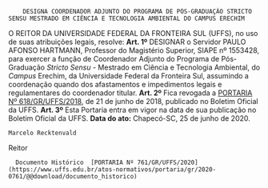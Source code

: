         DESIGNA COORDENADOR ADJUNTO DO PROGRAMA DE PÓS-GRADUAÇÃO STRICTO SENSU MESTRADO EM CIÊNCIA E TECNOLOGIA AMBIENTAL DO CAMPUS ERECHIM  

 O REITOR DA UNIVERSIDADE FEDERAL DA FRONTEIRA SUL (UFFS), no uso de suas atribuições legais, resolve:   **Art. 1º**  DESIGNAR o Servidor PAULO AFONSO HARTMANN, Professor do Magistério Superior, SIAPE nº 1553428, para exercer a função de Coordenador Adjunto do Programa de Pós-Graduação *Stricto Sensu*  - Mestrado em Ciência e Tecnologia Ambiental, do *Campus*  Erechim, da Universidade Federal da Fronteira Sul, assumindo a coordenação quando dos afastamentos e impedimentos legais e regulamentares do coordenador titular.   **Art. 2º**  Fica revogada a [PORTARIA Nº 618/GR/UFFS/2018](https://www.uffs.edu.br/atos-normativos/portaria/gr/2018-0618), de 21 de junho de 2018, publicado no Boletim Oficial da UFFS.   **Art. 3º**  Esta Portaria entra em vigor na data de sua publicação no Boletim Oficial da UFFS.        **Data do ato:** Chapecó-SC, 25 de junho de 2020.   
 

    Marcelo Recktenvald   
 Reitor 

      Documento Histórico  [PORTARIA Nº 761/GR/UFFS/2020](https://www.uffs.edu.br/atos-normativos/portaria/gr/2020-0761/@@download/documento_historico)     
      